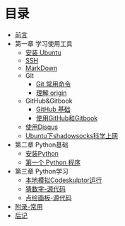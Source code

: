 # 目录

* [前言](README.md)
* 第一章 学习使用工具
   * [安装 Ubuntu](wiki/SetupUbuntu.md)
   * [SSH](wiki/UsingSSH.md)
   * [MarkDown](wiki/UsingMarkDown.md)
   * Git
       * [Git 常用命令](wiki/UsingGit.md)
       * [理解 origin](wiki/origin.md)
   * GitHub&Gitbook
       * [GitHub 基础](wiki/UsingGitHub.md)
       * [使用GitHub和Gitbook](wiki/push_github_gitbook.md)
   * [使用Disqus](wiki/disqus.md)
   * [Ubuntu下shadowsocks科学上网](wiki/shadowsocks.md)
* 第二章 Python基础
   * [安装Python](wiki/SetupPython.md)
   * [第一个 Python 程序](src/iipy-1/first_python.py)
* 第三章 Python学习
   * [本地模拟Codeskulptor运行](wiki/codeskulptor.md)
   * [猜数字-源代码](src/iipy-1/guess_number.py)
   * [点绘画板-源代码](src/iipy-1/draw.py)
* [附录-常用](marks.md)
* [后记](end.md)

